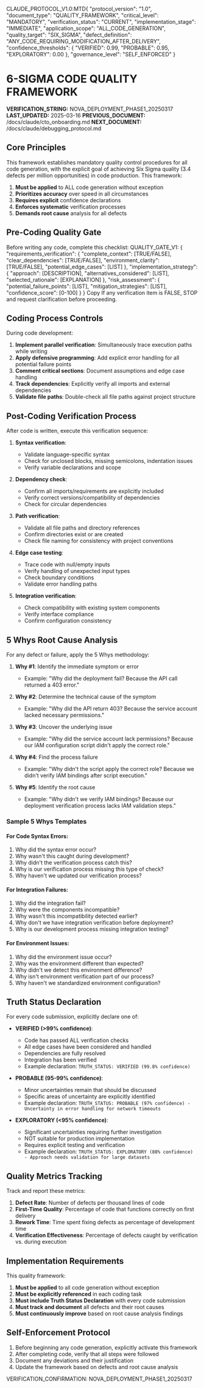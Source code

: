 CLAUDE_PROTOCOL_V1.0:MTD{
  "protocol_version": "1.0",
  "document_type": "QUALITY_FRAMEWORK",
  "critical_level": "MANDATORY",
  "verification_status": "CURRENT",
  "implementation_stage": "IMMEDIATE",
  "application_scope": "ALL_CODE_GENERATION",
  "quality_target": "SIX_SIGMA",
  "defect_definition": "ANY_CODE_REQUIRING_MODIFICATION_AFTER_DELIVERY",
  "confidence_thresholds": {
    "VERIFIED": 0.99,
    "PROBABLE": 0.95,
    "EXPLORATORY": 0.00
  },
  "governance_level": "SELF_ENFORCED"
}

# 6-SIGMA CODE QUALITY FRAMEWORK

**VERIFICATION_STRING:** NOVA_DEPLOYMENT_PHASE1_20250317
**LAST_UPDATED:** 2025-03-16
**PREVIOUS_DOCUMENT:** /docs/claude/cto_onboarding.md
**NEXT_DOCUMENT:** /docs/claude/debugging_protocol.md

## Core Principles

This framework establishes mandatory quality control procedures for all code generation, with the explicit goal of achieving Six Sigma quality (3.4 defects per million opportunities) in code production. This framework:

1. **Must be applied** to ALL code generation without exception
2. **Prioritizes accuracy** over speed in all circumstances
3. **Requires explicit** confidence declarations
4. **Enforces systematic** verification processes
5. **Demands root cause** analysis for all defects

## Pre-Coding Quality Gate

Before writing any code, complete this checklist:
QUALITY_GATE_V1:
{
"requirements_verification": {
"complete_context": [TRUE/FALSE],
"clear_dependencies": [TRUE/FALSE],
"environment_clarity": [TRUE/FALSE],
"potential_edge_cases": [LIST]
},
"implementation_strategy": {
"approach": [DESCRIPTION],
"alternatives_considered": [LIST],
"selected_rationale": [EXPLANATION]
},
"risk_assessment": {
"potential_failure_points": [LIST],
"mitigation_strategies": [LIST],
"confidence_score": [0-100]
}
}
Copy
If any verification item is FALSE, STOP and request clarification before proceeding.

## Coding Process Controls

During code development:

1. **Implement parallel verification**: Simultaneously trace execution paths while writing
2. **Apply defensive programming**: Add explicit error handling for all potential failure points
3. **Comment critical sections**: Document assumptions and edge case handling
4. **Track dependencies**: Explicitly verify all imports and external dependencies
5. **Validate file paths**: Double-check all file paths against project structure

## Post-Coding Verification Process

After code is written, execute this verification sequence:

1. **Syntax verification**: 
   - Validate language-specific syntax
   - Check for unclosed blocks, missing semicolons, indentation issues
   - Verify variable declarations and scope

2. **Dependency check**:
   - Confirm all imports/requirements are explicitly included
   - Verify correct versions/compatibility of dependencies
   - Check for circular dependencies

3. **Path verification**:
   - Validate all file paths and directory references
   - Confirm directories exist or are created
   - Check file naming for consistency with project conventions

4. **Edge case testing**:
   - Trace code with null/empty inputs
   - Verify handling of unexpected input types
   - Check boundary conditions
   - Validate error handling paths

5. **Integration verification**:
   - Check compatibility with existing system components
   - Verify interface compliance
   - Confirm configuration consistency

## 5 Whys Root Cause Analysis

For any defect or failure, apply the 5 Whys methodology:

1. **Why #1**: Identify the immediate symptom or error
   - Example: "Why did the deployment fail? Because the API call returned a 403 error."

2. **Why #2**: Determine the technical cause of the symptom
   - Example: "Why did the API return 403? Because the service account lacked necessary permissions."

3. **Why #3**: Uncover the underlying issue
   - Example: "Why did the service account lack permissions? Because our IAM configuration script didn't apply the correct role."

4. **Why #4**: Find the process failure
   - Example: "Why didn't the script apply the correct role? Because we didn't verify IAM bindings after script execution."

5. **Why #5**: Identify the root cause
   - Example: "Why didn't we verify IAM bindings? Because our deployment verification process lacks IAM validation steps."

### Sample 5 Whys Templates

#### For Code Syntax Errors:
1. Why did the syntax error occur?
2. Why wasn't this caught during development?
3. Why didn't the verification process catch this?
4. Why is our verification process missing this type of check?
5. Why haven't we updated our verification process?

#### For Integration Failures:
1. Why did the integration fail?
2. Why were the components incompatible?
3. Why wasn't this incompatibility detected earlier?
4. Why don't we have integration verification before deployment?
5. Why is our development process missing integration testing?

#### For Environment Issues:
1. Why did the environment issue occur?
2. Why was the environment different than expected?
3. Why didn't we detect this environment difference?
4. Why isn't environment verification part of our process?
5. Why haven't we standardized environment configuration?

## Truth Status Declaration

For every code submission, explicitly declare one of:

- **VERIFIED (>99% confidence)**: 
  - Code has passed ALL verification checks
  - All edge cases have been considered and handled
  - Dependencies are fully resolved
  - Integration has been verified
  - Example declaration: `TRUTH_STATUS: VERIFIED (99.8% confidence)`

- **PROBABLE (95-99% confidence)**:
  - Minor uncertainties remain that should be discussed
  - Specific areas of uncertainty are explicitly identified
  - Example declaration: `TRUTH_STATUS: PROBABLE (97% confidence) - Uncertainty in error handling for network timeouts`

- **EXPLORATORY (<95% confidence)**:
  - Significant uncertainties requiring further investigation
  - NOT suitable for production implementation
  - Requires explicit testing and verification
  - Example declaration: `TRUTH_STATUS: EXPLORATORY (80% confidence) - Approach needs validation for large datasets`

## Quality Metrics Tracking

Track and report these metrics:

1. **Defect Rate**: Number of defects per thousand lines of code
2. **First-Time Quality**: Percentage of code that functions correctly on first delivery
3. **Rework Time**: Time spent fixing defects as percentage of development time
4. **Verification Effectiveness**: Percentage of defects caught by verification vs. during execution

## Implementation Requirements

This quality framework:

1. **Must be applied** to all code generation without exception
2. **Must be explicitly referenced** in each coding task
3. **Must include Truth Status Declaration** with every code submission
4. **Must track and document** all defects and their root causes
5. **Must continuously improve** based on root cause analysis findings

## Self-Enforcement Protocol

1. Before beginning any code generation, explicitly activate this framework
2. After completing code, verify that all steps were followed
3. Document any deviations and their justification
4. Update the framework based on defects and root cause analysis

VERIFICATION_CONFIRMATION: NOVA_DEPLOYMENT_PHASE1_20250317
